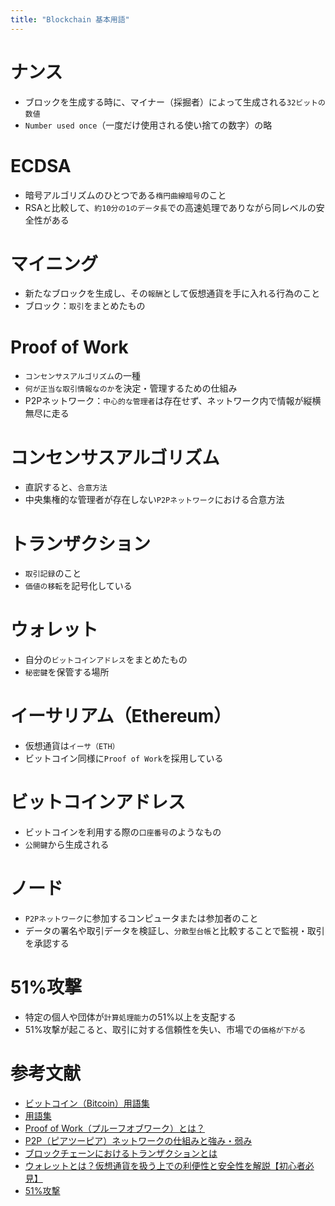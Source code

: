 ```yaml
---
title: "Blockchain 基本用語"
---
```


# ナンス
 - ブロックを生成する時に、マイナー（採掘者）によって生成される``32ビットの数値``
 - ``Number used once``（一度だけ使用される使い捨ての数字）の略

# ECDSA
 - 暗号アルゴリズムのひとつである``楕円曲線暗号``のこと
 - RSAと比較して、``約10分の1のデータ長``での高速処理でありながら同レベルの安全性がある

# マイニング
 - 新たなブロックを生成し、その`報酬`として仮想通貨を手に入れる行為のこと
 - ブロック：``取引``をまとめたもの

# Proof of Work
 - ``コンセンサスアルゴリズム``の一種
 - ``何が正当な取引情報なのか``を決定・管理するための仕組み
 - P2Pネットワーク：``中心的な管理者``は存在せず、ネットワーク内で情報が縦横無尽に走る

# コンセンサスアルゴリズム
 - 直訳すると、``合意方法``
 - 中央集権的な管理者が存在しない``P2Pネットワーク``における合意方法

# トランザクション
 - ``取引記録``のこと
 - ``価値の移転``を記号化している

# ウォレット
 - 自分の``ビットコインアドレス``をまとめたもの
 - ``秘密鍵``を保管する場所

# イーサリアム（Ethereum）
 - 仮想通貨は``イーサ（ETH）``
 - ビットコイン同様に``Proof of Work``を採用している

# ビットコインアドレス
 - ビットコインを利用する際の``口座番号``のようなもの
 - ``公開鍵``から生成される

# ノード
 - ``P2Pネットワーク``に参加するコンピュータまたは参加者のこと
 - データの署名や取引データを検証し、``分散型台帳``と比較することで監視・取引を承認する

# 51%攻撃
 - 特定の個人や団体が``計算処理能力``の51%以上を支配する
 - 51%攻撃が起こると、取引に対する信頼性を失い、市場での``価格が下がる``

# 参考文献
 - [ビットコイン（Bitcoin）用語集](https://bitflyer.com/ja-jp/glossary/mining)
 - [用語集](https://bitwallet.com/ja/support/glossary/ecdsa.html)
 - [Proof of Work（プルーフオブワーク）とは？](https://hedge.guide/cryptocurrency/bitcoin/mechanism/pow)
 - [P2P（ピアツーピア）ネットワークの仕組みと強み・弱み](https://floc.jp/log/basic/1270/)
 - [ブロックチェーンにおけるトランザクションとは](https://qiita.com/nagata03/items/b2a4a2a3d1e5081be28b#:~:text=%E3%83%88%E3%83%A9%E3%83%B3%E3%82%B6%E3%82%AF%E3%82%B7%E3%83%A7%E3%83%B3%E3%81%A3%E3%81%A6%E4%BD%95%EF%BC%9F,%E3%81%A7%E3%82%82%E8%A6%8B%E3%82%8B%E3%81%93%E3%81%A8%E3%81%8C%E3%81%A7%E3%81%8D%E3%82%8B%E3%80%82)
 - [ウォレットとは？仮想通貨を扱う上での利便性と安全性を解説【初心者必見】](https://floc.jp/log/basic/1490/)
 - [51%攻撃](https://zaif.jp/glossary/51attack?lang=ja)

